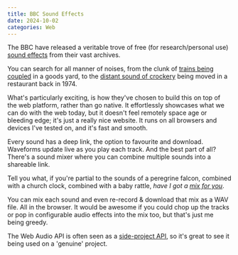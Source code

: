 ```yaml
---
title: BBC Sound Effects
date: 2024-10-02
categories: Web
---
```


The BBC have released a veritable trove of free (for research/personal use) [sound effects](https://sound-effects.bbcrewind.co.uk/) from their vast archives.

You can search for all manner of noises, from the clunk of [trains being coupled](https://sound-effects.bbcrewind.co.uk/search?q=07071160) in a goods yard, to the [distant sound of crockery](https://sound-effects.bbcrewind.co.uk/search?q=07066001) being moved in a restaurant back in 1974.

What's particularly exciting, is how they've chosen to build this on top of the web platform, rather than go native. It effortlessly showcases what we can do with the web today, but it doesn't feel remotely space age or bleeding edge; it's just a really nice website. It runs on all browsers and devices I've tested on, and it's fast and smooth.

Every sound has a deep link, the option to favourite and download. Waveforms update live as you play each track. And the best part of all? There's a sound mixer where you can combine multiple sounds into a shareable link.

Tell you what, if you're partial to the sounds of a peregrine falcon, combined with a church clock, combined with a baby rattle, _have I got a [mix for you](https://sound-effects.bbcrewind.co.uk/miximport?mixstring=eyJzaW1wbGlmaWVkTWl4ZXJBc3NldHMiOnsiMSI6eyJpZCI6Ik5IVTA1MTA0MjMzIiwibWl4ZXJTZXR0aW5ncyI6eyJpc0xvb3BpbmciOmZhbHNlLCJ2b2x1bWUiOjF9fSwiMiI6eyJpZCI6IjA3MDAyMjY1IiwibWl4ZXJTZXR0aW5ncyI6eyJpc0xvb3BpbmciOmZhbHNlLCJ2b2x1bWUiOjF9fSwiMyI6eyJpZCI6IjA3MDM2MTI1IiwibWl4ZXJTZXR0aW5ncyI6eyJpc0xvb3BpbmciOmZhbHNlLCJ2b2x1bWUiOjF9fX19)_.

You can mix each sound and even re-record & download that mix as a WAV file. All in the browser. It would be awesome if you could chop up the tracks or pop in configurable audio effects into the mix too, but that's just me being greedy.

The Web Audio API is often seen as a [side-project API](https://pedalboard.netlify.app/), so it's great to see it being used on a 'genuine' project.

